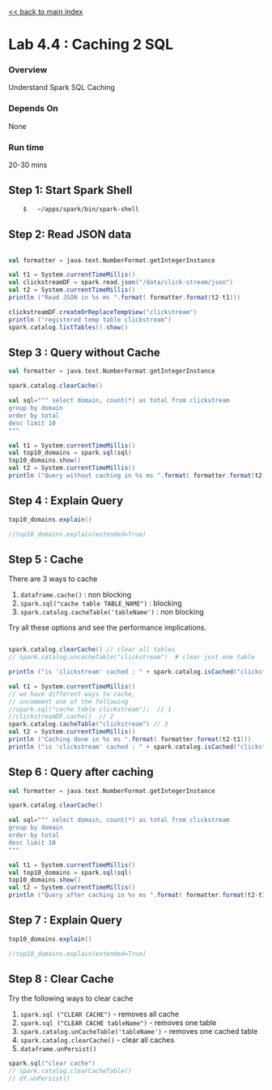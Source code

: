 <link rel='stylesheet' href='../assets/css/main.css'/>

[<< back to main index](../README.md)

Lab 4.4 : Caching 2 SQL
=================


### Overview
Understand Spark SQL Caching

### Depends On
None

### Run time
20-30 mins


## Step 1: Start Spark Shell

```bash
    $   ~/apps/spark/bin/spark-shell
```

## Step 2: Read JSON data

```scala

val formatter = java.text.NumberFormat.getIntegerInstance

val t1 = System.currentTimeMillis()
val clickstreamDF = spark.read.json("/data/click-stream/json")
val t2 = System.currentTimeMillis()
println ("Read JSON in %s ms ".format( formatter.format(t2-t1)))

clickstreamDF.createOrReplaceTempView("clickstream")
println ("registered temp table clickstream")
spark.catalog.listTables().show()
```

## Step 3 : Query without Cache

```scala
val formatter = java.text.NumberFormat.getIntegerInstance

spark.catalog.clearCache()

val sql=""" select domain, count(*) as total from clickstream
group by domain
order by total
desc limit 10
"""

val t1 = System.currentTimeMillis()
val top10_domains = spark.sql(sql)
top10_domains.show()
val t2 = System.currentTimeMillis()
println ("Query without caching in %s ms ".format( formatter.format(t2-t1)))

```

## Step 4 : Explain Query

```scala
top10_domains.explain()

//top10_domains.explain(extended=True)
```

## Step 5 : Cache

There are 3 ways to cache
1. `dataframe.cache()`  : non blocking
2. `spark.sql("cache table TABLE_NAME")` : blocking
3. `spark.catalog.cacheTable('tableName')` : non blocking

Try all these options and see the performance implications.

```scala

spark.catalog.clearCache() // clear all tables
// spark.catalog.uncacheTable("clickstream")  # clear just one table

println ("is 'clickstream' cached : " + spark.catalog.isCached("clickstream"))

val t1 = System.currentTimeMillis()
// we have different ways to cache,
// uncomment one of the following
//spark.sql("cache table clickstream");  // 1
//clickstreamDF.cache()  // 2
spark.catalog.cacheTable("clickstream") // 3
val t2 = System.currentTimeMillis()
println ("Caching done in %s ms ".format( formatter.format(t2-t1)))
println ("is 'clickstream' cached : " + spark.catalog.isCached("clickstream"))

```

## Step 6 : Query after caching

```scala
val formatter = java.text.NumberFormat.getIntegerInstance

spark.catalog.clearCache()

val sql=""" select domain, count(*) as total from clickstream
group by domain
order by total
desc limit 10
"""

val t1 = System.currentTimeMillis()
val top10_domains = spark.sql(sql)
top10_domains.show()
val t2 = System.currentTimeMillis()
println ("Query after caching in %s ms ".format( formatter.format(t2-t1)))

```

## Step 7 : Explain Query

```scala
top10_domains.explain()

//top10_domains.explain(extended=True)
```

## Step 8 : Clear Cache
Try the following ways to clear cache

1. `spark.sql ("CLEAR CACHE")`  - removes all cache
2. `spark.sql ("CLEAR CACHE tableName")` - removes one table
3. `spark.catalog.unCacheTable('tableName')` - removes one cached table
4. `spark.catalog.clearCache()` - clear all caches
5. `dataframe.unPersist()`

```scala
spark.sql("clear cache")
// spark.catalog.clearCacheTable()
// df.unPersist()

```
